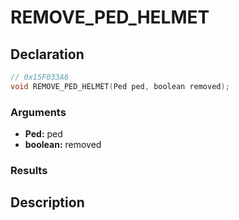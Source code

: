 # REMOVE_PED_HELMET

## Declaration
```cpp
// 0x15F033A6
void REMOVE_PED_HELMET(Ped ped, boolean removed);
```

### Arguments
- **Ped:** ped
- **boolean:** removed

### Results

## Description
